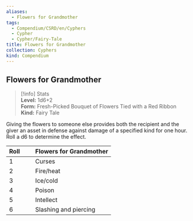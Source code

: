 ```yaml
---
aliases:
  - Flowers for Grandmother
tags:
  - Compendium/CSRD/en/Cyphers
  - Cypher
  - Cypher/Fairy-Tale
title: Flowers for Grandmother
collection: Cyphers
kind: Compendium
---
```

## Flowers for Grandmother  
>[!info] Stats  
> **Level:** 1d6+2  
> **Form:** Fresh-Picked Bouquet of Flowers Tied with a Red Ribbon  
> **Kind:** Fairy Tale
  
Giving the flowers to someone else provides both the recipient and the giver an asset in defense against damage of a specified kind for one hour. Roll a d6 to determine the effect.  

|  Roll &nbsp; &nbsp; &nbsp; | Flowers for Grandmother  |  
| ------------- | :----------- |  
| 1 | Curses |  
| 2 | Fire/heat |  
| 3 | Ice/cold |  
| 4 | Poison |  
| 5 | Intellect |  
| 6 | Slashing and piercing |